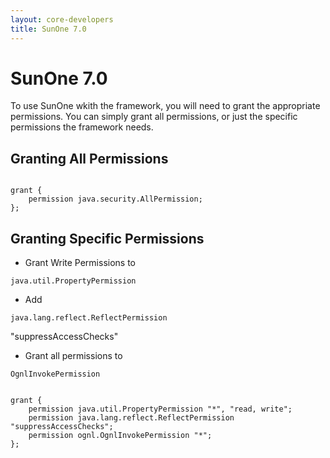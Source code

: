 ```yaml
---
layout: core-developers
title: SunOne 7.0
---
```


# SunOne 7.0

To use SunOne wkith the framework, you will need to grant the appropriate permissions\. You can simply grant all permissions, or just the specific permissions the framework needs\.

## Granting All Permissions



~~~~~~~

grant {
	permission java.security.AllPermission;
};

~~~~~~~

## Granting Specific Permissions

+ Grant Write Permissions to 

~~~~~~~
java.util.PropertyPermission
~~~~~~~

+ Add 

~~~~~~~
java.lang.reflect.ReflectPermission
~~~~~~~
 "suppressAccessChecks"

+ Grant all permissions to 

~~~~~~~
OgnlInvokePermission
~~~~~~~



~~~~~~~

grant {
	permission java.util.PropertyPermission "*", "read, write";
	permission java.lang.reflect.ReflectPermission "suppressAccessChecks";
	permission ognl.OgnlInvokePermission "*";
};

~~~~~~~

